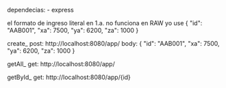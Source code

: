 dependecias: 
    - express

el formato de ingreso literal en 1.a. no funciona en RAW yo use 
{
 "id": "AAB001",
 "xa": 7500,
 "ya": 6200,
 "za": 1000
}

create_
post: http://localhost:8080/app/
body:
{
 "id": "AAB001",
 "xa": 7500,
 "ya": 6200,
 "za": 1000
}

getAll_
get: http://localhost:8080/app/

getById_
get: http://localhost:8080/app/{id}